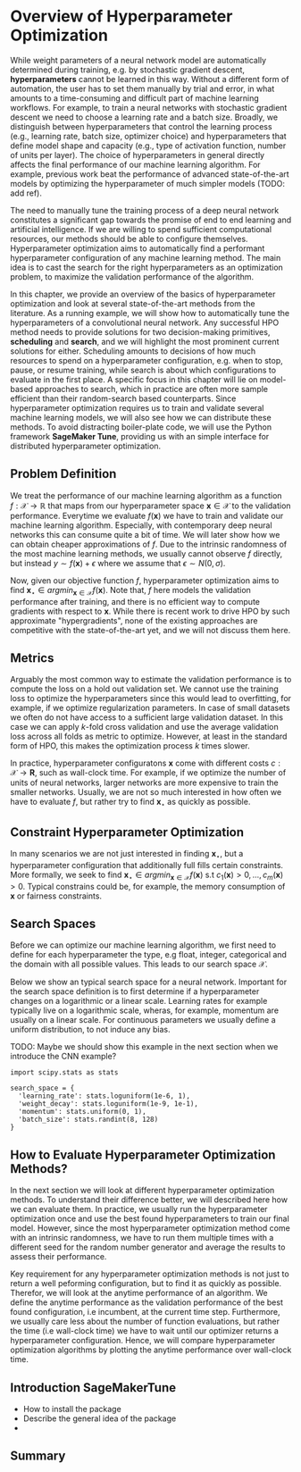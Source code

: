 # Overview of Hyperparameter Optimization



While weight parameters of a neural network model are automatically determined during training, e.g. by stochastic gradient descent, **hyperparameters** cannot be learned in this way. Without a different form of automation, the user has to set them manually by trial and error, in what amounts to a time-consuming and difficult part of machine learning workflows. For example, to train a neural networks with stochastic gradient descent we need to choose a learning rate and a batch size. Broadly, we distinguish between hyperparameters that control the learning process (e.g., learning rate, batch size, optimizer choice) and hyperparameters that define model shape and capacity (e.g., type of activation function, number of units per layer). The choice of hyperparameters in general directly affects the final performance of our machine learning algorithm. For example, previous work beat the performance of advanced state-of-the-art models by optimizing the hyperparameter of much simpler models (TODO: add ref). 

The need to manually tune the training process of a deep neural network constitutes a significant gap towards the promise of end to end learning and artificial intelligence. If we are willing to spend sufficient computational resources, our methods should be able to configure themselves. Hyperparameter optimization aims to automatically find a performant hyperparameter configuration of any machine learning method. The main idea is to cast the search for the right hyperparameters as an optimization problem, to maximize the validation performance of the algorithm.

In this chapter, we provide an overview of the basics of hyperparameter optimization and look at several state-of-the-art methods from the literature. As a running example, we will show how to automatically tune the hyperparameters of a convolutional neural network. Any successful HPO method needs to provide solutions for two decision-making primitives, **scheduling** and **search**, and we will highlight the most prominent current solutions for either. Scheduling amounts to decisions of how much resources to spend on a hyperparameter configuration, e.g. when to stop, pause, or resume training, while search is about which configurations to evaluate in the first place. A specific focus in this chapter will lie on model-based approaches to search, which in practice are often more sample efficient than their random-search based counterparts. Since hyperparameter optimization requires us to train and validate several machine learning models, we will also see how we can distribute these methods. To avoid distracting boiler-plate code, we will use the Python framework **SageMaker Tune**, providing us with an simple interface for distributed hyperparameter optimization.



## Problem Definition

We treat the performance of our machine learning algorithm as a function $f: \mathcal{X} \rightarrow \mathbb{R}$ that maps from our hyperparameter space $\mathbf{x} \in \mathcal{X}$ to the validation performance. Everytime we evaluate $f(\mathbf{x})$ we have to train and validate our machine learning algorithm. Especially, with contemporary deep neural networks this can consume quite a bit of time. We will later show how we can obtain cheaper approximations of $f$.  Due to the intrinsic randomness of the most machine learning methods, we usually cannot observe $f$ directly, but instead $y \sim f(\mathbf{x}) + \epsilon$ where we assume that $\epsilon \sim N(0, \sigma)$.

Now, given our objective function $f$, hyperparameter optimization aims to find $\mathbf{x}_{\star} \in argmin_{\mathbf{x} \in \mathcal{X}} f(\mathbf{x})$. Note that, $f$ here models the validation performance after training, and there is no efficient way to compute gradients with respect to $\mathbf{x}$. While there is recent work to drive HPO by such approximate "hypergradients", none of the existing approaches are competitive with the state-of-the-art yet, and we will not discuss them here.


## Metrics 

Arguably the most common way to estimate the validation performance is to compute the loss on a hold out validation set. We cannot use the training loss to optimize the hyperparameters since this would lead to overfitting, for example, if we optimize regularization parameters.
In case of small datasets we often do not have access to a sufficient large validation dataset. In this case we can apply $k$-fold cross validation and use the average validation loss across all folds as metric to optimize. However, at least in the standard form of HPO, this makes the optimization process $k$ times slower.

In practice, hyperparameter configuratons $\mathbf{x}$ come with different costs $c: \mathcal{X} \rightarrow \mathbf{R}$, such as wall-clock time. For example, if we optimize the number of units of neural networks, larger networks are more expensive to train the smaller networks. Usually, we are not so much interested in how often we have to evaluate $f$, but rather try to find $\mathbf{x}_{\star}$ as quickly as possible.



## Constraint Hyperparameter Optimization

In many scenarios we are not just interested in finding $\mathbf{x}_{\star}$, but a hyperparameter configuration that additionally full fills certain constraints. More formally, we seek to find $\mathbf{x}_{\star} \in argmin_{\mathbf{x} \in \mathcal{X}} f(\mathbf{x})$ s.t $c_1(\mathbf{x}) > 0, ..., c_m(\mathbf{x}) > 0$. Typical constrains could be, for example, the memory consumption of $\mathbf{x}$ or fairness constraints.



## Search Spaces

Before we can optimize our machine learning algorithm, we first need to define for each hyperparameter the type, e.g float, integer, categorical and the domain with all possible values. This leads to our search space $\mathcal{X}$.

Below we show an typical search space for a neural network. Important for the search space definition is to first determine if a hyperparameter changes on a logarithmic or a linear scale. Learning rates for example typically live on a logarithmic scale, wheras, for example, momentum are usually on a linear scale. For continuous parameters we usually define a uniform distribution, to not induce any bias.

TODO: Maybe we should show this example in the next section when we introduce the CNN example?

```{.python .input  n=4}
import scipy.stats as stats

search_space = {
  'learning_rate': stats.loguniform(1e-6, 1),
  'weight_decay': stats.loguniform(1e-9, 1e-1),
  'momentum': stats.uniform(0, 1),
  'batch_size': stats.randint(8, 128)
}
```

## How to Evaluate Hyperparameter Optimization Methods?

In the next section we will look at different hyperparameter optimization methods. To understand their difference better, we will described here how we can evaluate them. In practice, we usually run the hyperparameter optimization once and use the best found hyperparameters to train our final model. However, since the most hyperparameter optimization method come with an intrinsic randomness, we have to run them multiple times with a different seed for the random number generator and average the results to assess their performance.

Key requirement for any hyperparameter optimization methods is not just to return a well peforming configuration, but to find it as quickly as possible. Therefor, we will look at the anytime performance of an algorithm. We define the anytime performance as the validation performance of the best found configuration, i.e incumbent, at the current time step. Furthermore, we usually care less about the number of function evaluations, but rather the time (i.e wall-clock time) we have to wait until our optimizer returns a hyperparameter configuration. Hence, we will compare hyperparameter optimization algorithms by plotting the anytime performance over wall-clock time. 



## Introduction SageMakerTune

- How to install the package
- Describe the general idea of the package
- 



## Summary

